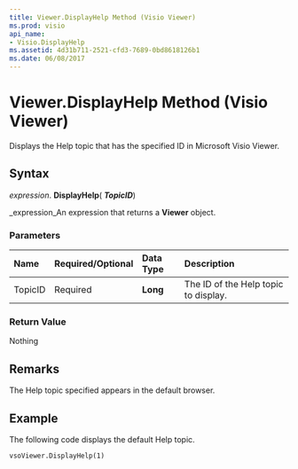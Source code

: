 ```yaml
---
title: Viewer.DisplayHelp Method (Visio Viewer)
ms.prod: visio
api_name:
- Visio.DisplayHelp
ms.assetid: 4d31b711-2521-cfd3-7689-0bd8618126b1
ms.date: 06/08/2017
---
```



# Viewer.DisplayHelp Method (Visio Viewer)

Displays the Help topic that has the specified ID in Microsoft Visio Viewer.


## Syntax

 _expression_. **DisplayHelp**( **_TopicID_**)

 _expression_An expression that returns a **Viewer** object.


### Parameters



|**Name**|**Required/Optional**|**Data Type**|**Description**|
|:-----|:-----|:-----|:-----|
|TopicID|Required| **Long**|The ID of the Help topic to display.|

### Return Value

Nothing


## Remarks

The Help topic specified appears in the default browser.


## Example

The following code displays the default Help topic.


```
vsoViewer.DisplayHelp(1)
```


